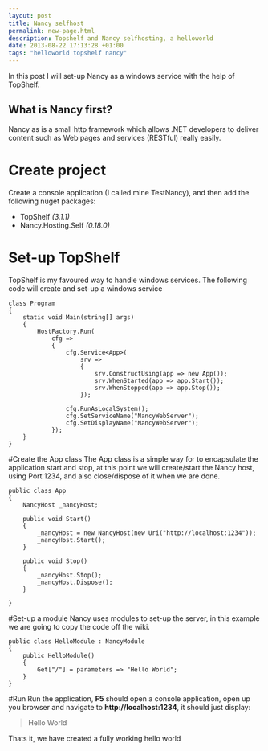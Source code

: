 ```yaml
---
layout: post
title: Nancy selfhost
permalink: new-page.html
description: Topshelf and Nancy selfhosting, a helloworld
date: 2013-08-22 17:13:28 +01:00
tags: "helloworld topshelf nancy"
---
```

In this post I will set-up Nancy as a windows service with the help of TopShelf.

## What is Nancy first?
Nancy as is a small http framework which allows .NET developers to deliver content such as Web pages and services (RESTful) really easily. 

# Create project
Create a console application (I called mine TestNancy), and then add the following nuget packages:

* TopShelf *(3.1.1)*
* Nancy.Hosting.Self *(0.18.0)*

# Set-up TopShelf 
TopShelf is my favoured way to handle windows services. The following code will create and set-up a windows service

    class Program
    {
        static void Main(string[] args)
        {
            HostFactory.Run(
                cfg =>
                {
                    cfg.Service<App>(
                        srv =>
                        {
                            srv.ConstructUsing(app => new App());
                            srv.WhenStarted(app => app.Start());
                            srv.WhenStopped(app => app.Stop());
                        });
                    
                    cfg.RunAsLocalSystem();
                    cfg.SetServiceName("NancyWebServer");
                    cfg.SetDisplayName("NancyWebServer");
                });
        }
    }

#Create the App class
The App class is a simple way for to encapsulate the application start and stop, at this point we will create/start the Nancy host, using Port 1234, and also close/dispose of it when we are done.

    public class App
    {
        NancyHost _nancyHost;

        public void Start()
        {
            _nancyHost = new NancyHost(new Uri("http://localhost:1234"));
            _nancyHost.Start();
        }

        public void Stop()
        {
            _nancyHost.Stop();
            _nancyHost.Dispose();
        }
        
    }

#Set-up a module
Nancy uses modules to set-up the server, in this example we are going to copy the code off the wiki.

    public class HelloModule : NancyModule
    {
        public HelloModule()
        {
            Get["/"] = parameters => "Hello World";
        }
    }

#Run
Run the application, **F5** should open a console application, open up you browser and navigate to **http://localhost:1234**, it should just display:

>Hello World


Thats it, we have created a fully working hello world





